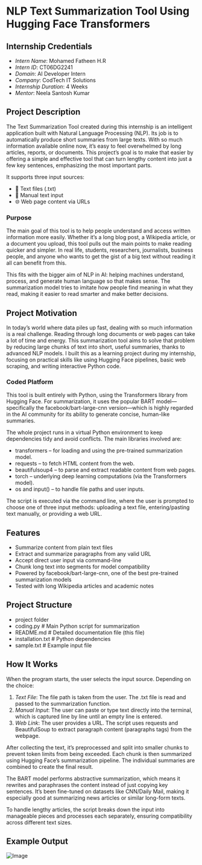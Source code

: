 # NLP Text Summarization Tool Using Hugging Face Transformers

## Internship Credentials

- *Intern Name*: Mohamed Fatheen H.R 
- *Intern ID*: CT06DG2241
- *Domain*: AI Developer Intern  
- *Company*: CodTech IT Solutions
- *Internship Duration*: 4 Weeks 
- *Mentor*: Neela Santosh Kumar

## Project Description

The Text Summarization Tool created during this internship is an intelligent application built with Natural Language Processing (NLP). Its job is to automatically produce short summaries from large texts. With so much information available online now, it’s easy to feel overwhelmed by long articles, reports, or documents. This project’s goal is to make that easier by offering a simple and effective tool that can turn lengthy content into just a few key sentences, emphasizing the most important parts.

It supports three input sources:
- 📁 Text files (.txt)
- 📝 Manual text input
- 🌐 Web page content via URLs

### Purpose

The main goal of this tool is to help people understand and access written information more easily. Whether it’s a long blog post, a Wikipedia article, or a document you upload, this tool pulls out the main points to make reading quicker and simpler. In real life, students, researchers, journalists, business people, and anyone who wants to get the gist of a big text without reading it all can benefit from this.

This fits with the bigger aim of NLP in AI: helping machines understand, process, and generate human language so that makes sense. The summarization model tries to imitate how people find meaning in what they read, making it easier to read smarter and make better decisions. 

## Project Motivation

In today’s world where data piles up fast, dealing with so much information is a real challenge. Reading through long documents or web pages can take a lot of time and energy. This summarization tool aims to solve that problem by reducing large chunks of text into short, useful summaries, thanks to advanced NLP models. I built this as a learning project during my internship, focusing on practical skills like using Hugging Face pipelines, basic web scraping, and writing interactive Python code.

### Coded Platform

This tool is built entirely with Python, using the Transformers library from Hugging Face. For summarization, it uses the popular BART model—specifically the facebook/bart-large-cnn version—which is highly regarded in the AI community for its ability to generate concise, human-like summaries.

The whole project runs in a virtual Python environment to keep dependencies tidy and avoid conflicts. The main libraries involved are:

- transformers – for loading and using the pre-trained summarization model.
- requests – to fetch HTML content from the web.
- beautifulsoup4 – to parse and extract readable content from web pages.
- torch – underlying deep learning computations (via the Transformers model).
- os and input() – to handle file paths and user inputs.

The script is executed via the command line, where the user is prompted to choose one of three input methods: uploading a text file, entering/pasting text manually, or providing a web URL.

## Features

- Summarize content from plain text files
- Extract and summarize paragraphs from any valid URL
- Accept direct user input via command-line
- Chunk long text into segments for model compatibility
- Powered by facebook/bart-large-cnn, one of the best pre-trained summarization models
- Tested with long Wikipedia articles and academic notes

## Project Structure

- project folder
- coding.py             # Main Python script for summarization 
- README.md             # Detailed documentation file (this file) 
- installation.txt      # Python dependencies 
- sample.txt            # Example input file 

## How It Works

When the program starts, the user selects the input source. Depending on the choice:

1. *Text File*: The file path is taken from the user. The .txt file is read and passed to the summarization function.
2. *Manual Input*: The user can paste or type text directly into the terminal, which is captured line by line until an empty line is entered.
3. *Web Link*: The user provides a URL. The script uses requests and BeautifulSoup to extract paragraph content (paragraphs tags) from the webpage.

After collecting the text, it’s preprocessed and split into smaller chunks to prevent token limits from being exceeded. Each chunk is then summarized using Hugging Face’s summarization pipeline. The individual summaries are combined to create the final result. 

The BART model performs abstractive summarization, which means it rewrites and paraphrases the content instead of just copying key sentences. It’s been fine-tuned on datasets like CNN/Daily Mail, making it especially good at summarizing news articles or similar long-form texts.

To handle lengthy articles, the script breaks down the input into manageable pieces and processes each separately, ensuring compatibility across different text sizes.

## Example Output

![Image](https://github.com/user-attachments/assets/2960dd92-a179-43d8-817b-8f28dd49951f)
